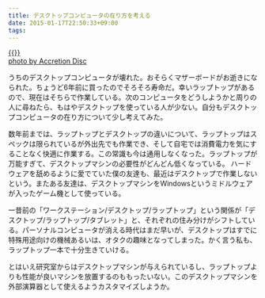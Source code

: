 ```yaml
---
title: デスクトップコンピュータの在り方を考える
date: 2015-01-17T22:50:33+09:00
tags: 
---
```


[{{<img src="http://farm1.staticflickr.com/205/493303882_b1d4f47b33.jpg" alt="">}}](http://www.flickr.com/photos/23642145@N00/493303882)  
[photo by Accretion Disc](http://www.flickr.com/photos/23642145@N00/493303882)

うちのデスクトップコンピュータが壊れた。おそらくマザーボードがお逝きになられた。ちょうど6年前に買ったのでそろそろ寿命だ。幸いラップトップがあるので、現在はそちらで作業している。次のコンピュータをどうしようかと周りの人に尋ねたら、もはやデスクトップを使っている人が少ない。自分もデスクトップコンピュータの在り方について少し考えてみた。

数年前までは、ラップトップとデスクトップの違いについて、ラップトップはスペックは限られているが外出先でも作業でき、そして自宅では消費電力を気にすることなく快適に作業する。この常識も今は通用しなくなった。ラップトップが万能すぎて、デスクトップマシンの必要性がどんどん低くなっている。
ハードウェアを舐めるように愛でていた僕の友達も、最近はデスクトップで作業しないという。またある友達は、デスクトップマシンをWindowsというミドルウェアが入ったゲーム機として使っている。

一昔前の「ワークステーション/デスクトップ/ラップトップ」という関係が「デスクトップ/ラップトップ/タブレット」と、それぞれの住み分けがシフトしている。パーソナルコンピュータが消える時代はまだ早いが、デスクトップはすでに特殊用途向けの機械あるいは、オタクの趣味となってしまった。かく言う私も、ラップトップ一本で十分生きていける。

とはいえ研究室からはデスクトップマシンが与えられているし、ラップトップよりも性能が良いマシンを放置するのももったいない。このデスクトップマシンを外部演算器として使えるようカスタマイズしようか。

